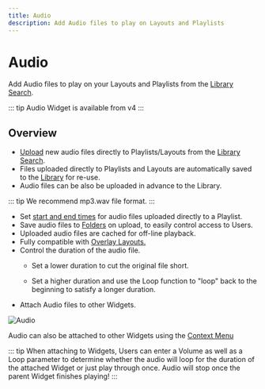 ```yaml
---
title: Audio
description: Add Audio files to play on Layouts and Playlists
---
```


# Audio

Add Audio files to play on your Layouts and Playlists from the [Library Search](/guide/layouts/editor/library-search). 

::: tip
Audio Widget is available from v4
:::

## Overview

- [Upload](/guide/media/library#add-media-upload) new audio files directly to Playlists/Layouts from the [Library Search](/guide/layouts/editor/library-search).
- Files uploaded directly to Playlists and Layouts are automatically saved to the [Library](/guide/media/library) for re-use.
- Audio files can be also be uploaded in advance to the Library.

::: tip
We recommend mp3.wav file format.
:::

- Set [start and end times](/guide/media/playlists#widget-expiry-dates) for audio files uploaded directly to a Playlist.
- Save audio files to [Folders](/guide/tour/folders) on upload, to easily control access to Users.
- Uploaded audio files are cached for off-line playback.
- Fully compatible with [Overlay Layouts.](/guide/layouts/overlay)
- Control the duration of the audio file.
  - Set a lower duration to cut the original file short.

  - Set a higher duration and use the Loop function to "loop" back to the beginning to satisfy a longer duration.
- Attach Audio files to other Widgets.

![Audio](/img/v4_media_module_audio.png)

Audio can also be attached to other Widgets using the [Context Menu](/guide/layouts/editor/context-menu)

::: tip
When attaching to Widgets, Users can enter a Volume as well as a Loop parameter to determine whether the audio will loop for the duration of the attached Widget or just play through once. Audio will stop once the parent Widget finishes playing!
::: 